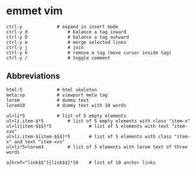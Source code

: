 
# emmet vim

    ctrl-y			   # expand in insert mode
    ctrl-y d			   # balance a tag inward
    ctrl-y D			   # balance a tag outward
    ctrl-y m			   # merge selected lines
    ctrl-y j			   # join
    ctrl-y k			   # remove a tag (move cursor inside tag)
    ctrl-y /			   # toggle comment

## Abbreviations

    html:5			   # html skeleton
    meta:vp			   # viewport meta tag
    lorem			   # dummy text
    lorem10			   # dummy text with 10 words

    ul>li*5			   # list of 5 empty elements
    ul>li.item-$*5		   # list of 5 empty elements with class "item-x"
    ul>li{item-$$$}*5              # list of 5 elements with text "item-xxx"
    ul>li.item-${item-$$$}*5	   # list of 5 elements with class "item-x" and text "item-xxx"
    ul>li*5>lorem3		   # list of 5 elements with lorem text of three words
    
    a[href="link$$"]{link$$}*10    # list of 10 anchor links
